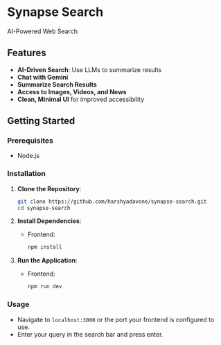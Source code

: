 # Synapse Search

AI-Powered Web Search

## Features
- **AI-Driven Search**: Use LLMs to summarize results
- **Chat with Gemini**
- **Summarize Search Results**
- **Access to Images, Videos, and News**
- **Clean, Minimal UI** for improved accessibility

## Getting Started

### Prerequisites
- Node.js 

### Installation

1. **Clone the Repository**:
   ```bash
   git clone https://github.com/harshyadavone/synapse-search.git
   cd synapse-search
   ```

2. **Install Dependencies**:
   - Frontend:
     ```bash
     npm install
     ```

3. **Run the Application**:
   - Frontend:
     ```bash
     npm run dev
     ```

### Usage
- Navigate to `localhost:3000` or the port your frontend is configured to use.
- Enter your query in the search bar and press enter.
